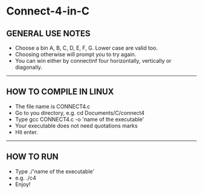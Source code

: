 # Connect-4-in-C

GENERAL USE NOTES
-----------------

- Choose a bin A, B, C, D, E, F, G. Lower case are valid too.
- Choosing otherwise will prompt you to try again.
- You can win either by connectinf four horizontally, vertically or diagonally.
-------------------------------------------------------------------------------

HOW TO COMPILE IN LINUX
-----------------------

- The file name is CONNECT4.c
- Go to you directory, e.g. cd Documents/C/connect4
- Type gcc CONNECT4.c -o 'name of the executable'
- Your executable does not need quotations marks
- Hit enter.
---------------------------------------------------

HOW TO RUN
----------

- Type ./'name of the executable'
- e.g. ./c4
- Enjoy!
